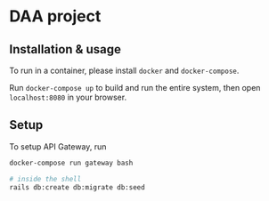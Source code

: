 # DAA project

## Installation & usage

To run in a container, please install `docker` and `docker-compose`.

Run `docker-compose up` to build and run the entire system, then open `localhost:8080` in your browser.

## Setup

To setup API Gateway, run

```bash
docker-compose run gateway bash

# inside the shell
rails db:create db:migrate db:seed
```
